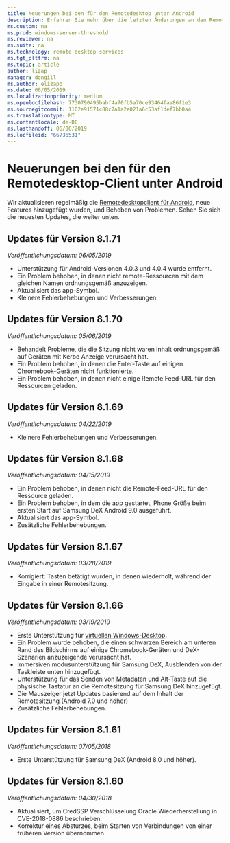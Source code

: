 ```yaml
---
title: Neuerungen bei den für den Remotedesktop unter Android
description: Erfahren Sie mehr über die letzten Änderungen an den Remotedesktopclient für Android
ms.custom: na
ms.prod: windows-server-threshold
ms.reviewer: na
ms.suite: na
ms.technology: remote-desktop-services
ms.tgt_pltfrm: na
ms.topic: article
author: lizap
manager: dongill
ms.author: elizapo
ms.date: 06/05/2019
ms.localizationpriority: medium
ms.openlocfilehash: 7730790495babf4a70fb5a70ce93464faa86f1e3
ms.sourcegitcommit: 1102e91571c88c7a1a2e021a6c53af1def7bb0a4
ms.translationtype: MT
ms.contentlocale: de-DE
ms.lasthandoff: 06/06/2019
ms.locfileid: "66736531"
---
```

# <a name="whats-new-for-the-remote-desktop-client-on-android"></a>Neuerungen bei den für den Remotedesktop-Client unter Android

Wir aktualisieren regelmäßig die [Remotedesktopclient für Android](remote-desktop-android.md), neue Features hinzugefügt wurden, und Beheben von Problemen. Sehen Sie sich die neuesten Updates, die weiter unten.

## <a name="updates-for-version-8171"></a>Updates für Version 8.1.71

*Veröffentlichungsdatum: 06/05/2019*

- Unterstützung für Android-Versionen 4.0.3 und 4.0.4 wurde entfernt.
- Ein Problem behoben, in denen nicht remote-Ressourcen mit dem gleichen Namen ordnungsgemäß anzuzeigen.
- Aktualisiert das app-Symbol.
- Kleinere Fehlerbehebungen und Verbesserungen.

## <a name="updates-for-version-8170"></a>Updates für Version 8.1.70

*Veröffentlichungsdatum: 05/06/2019*

- Behandelt Probleme, die die Sitzung nicht waren Inhalt ordnungsgemäß auf Geräten mit Kerbe Anzeige verursacht hat.
- Ein Problem behoben, in denen die Enter-Taste auf einigen Chromebook-Geräten nicht funktionierte.
- Ein Problem behoben, in denen nicht einige Remote Feed-URL für den Ressourcen geladen.

## <a name="updates-for-version-8169"></a>Updates für Version 8.1.69

*Veröffentlichungsdatum: 04/22/2019*

- Kleinere Fehlerbehebungen und Verbesserungen.

## <a name="updates-for-version-8168"></a>Updates für Version 8.1.68

*Veröffentlichungsdatum: 04/15/2019*

- Ein Problem behoben, in denen nicht die Remote-Feed-URL für den Ressource geladen.
- Ein Problem behoben, in dem die app gestartet, Phone Größe beim ersten Start auf Samsung DeX Android 9.0 ausgeführt.
- Aktualisiert das app-Symbol.
- Zusätzliche Fehlerbehebungen.

## <a name="updates-for-version-8167"></a>Updates für Version 8.1.67

*Veröffentlichungsdatum: 03/28/2019*

- Korrigiert: Tasten betätigt wurden, in denen wiederholt, während der Eingabe in einer Remotesitzung.

## <a name="updates-for-version-8166"></a>Updates für Version 8.1.66

*Veröffentlichungsdatum: 03/19/2019*

- Erste Unterstützung für [virtuellen Windows-Desktop](https://aka.ms/wvd).
- Ein Problem wurde behoben, die einen schwarzen Bereich am unteren Rand des Bildschirms auf einige Chromebook-Geräten und DeX-Szenarien anzuzeigende verursacht hat.
- Immersiven modusunterstützung für Samsung DeX, Ausblenden von der Taskleiste unten hinzugefügt.
- Unterstützung für das Senden von Metadaten und Alt-Taste auf die physische Tastatur an die Remotesitzung für Samsung DeX hinzugefügt.
- Die Mauszeiger jetzt Updates basierend auf dem Inhalt der Remotesitzung (Android 7.0 und höher)
- Zusätzliche Fehlerbehebungen.

## <a name="updates-for-version-8161"></a>Updates für Version 8.1.61

*Veröffentlichungsdatum: 07/05/2018*

- Erste Unterstützung für Samsung DeX (Android 8.0 und höher).

## <a name="updates-for-version-8160"></a>Updates für Version 8.1.60

*Veröffentlichungsdatum: 04/30/2018*

- Aktualisiert, um CredSSP Verschlüsselung Oracle Wiederherstellung in CVE-2018-0886 beschrieben.
- Korrektur eines Absturzes, beim Starten von Verbindungen von einer früheren Version übernommen.
